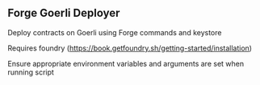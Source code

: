 
## Forge Goerli Deployer
Deploy contracts on Goerli using Forge commands and keystore


Requires foundry (https://book.getfoundry.sh/getting-started/installation)

Ensure appropriate environment variables and arguments are set when running script
